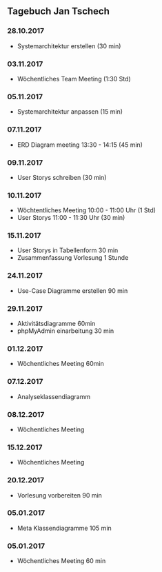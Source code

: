 ## Tagebuch Jan Tschech

### 28.10.2017
- Systemarchitektur erstellen (30 min)

### 03.11.2017
- Wöchentliches Team Meeting (1:30 Std)

### 05.11.2017
- Systemarchitektur anpassen (15 min)

### 07.11.2017 
- ERD Diagram meeting 13:30 - 14:15 (45 min)

### 09.11.2017
- User Storys schreiben (30 min)

### 10.11.2017
- Wöchtentliches Meeting 	10:00 - 11:00 Uhr (1 Std)
- User Storys  				11:00 - 11:30 Uhr (30 min)

### 15.11.2017
- User Storys in Tabellenform 	30 min
- Zusammenfassung Vorlesung 1 Stunde

### 24.11.2017
- Use-Case Diagramme erstellen	90 min

### 29.11.2017
- Aktivitätsdiagramme 60min
- phpMyAdmin einarbeitung 30 min

### 01.12.2017
- Wöchentliches Meeting 60min

### 07.12.2017
- Analyseklassendiagramm

### 08.12.2017
- Wöchentliches Meeting

### 15.12.2017
- Wöchentliches Meeting

### 20.12.2017
- Vorlesung vorbereiten 90 min

### 05.01.2017
- Meta Klassendiagramme 105 min

### 05.01.2017
- Wöchentliches Meeting 60 min
